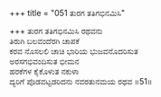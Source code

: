 +++
title = "051 ತುರಗ ತತಿಗಭಿನಮಿಸಿ"

+++
ತುರಗ ತತಿಗಭಿನಮಿಸಿ ರಥವನು  
ತಿರುಗಿ ಬಲವಂದೆರಗಿ ಚಾಪಕೆ  
ಕರವ ನೊಸಲಲಿ ಚಾಚಿ ಭಾರಿಯ ಭುಜವನೊದರಿಸುತ  
ಅರಸಗಭಿವಂದಿಸುತ ಭೀಮನ  
ಹರಕೆಗಳ ಕೈಕೊಳುತ ನಕುಳಾ  
ದ್ಯರಿಗೆ ಪೊಡವಟ್ಟಡರಿದನು ನವರತುನಮಯ ರಥವ    ॥51॥